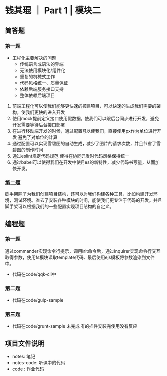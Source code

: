 # 钱其琨 ｜ Part 1 | 模块二

## 简答题

### 第一题

* 工程化主要解决的问题
  * 传统语言或语法的弊端
  * 无法使用模块化/组件化
  * 重复的机械式工作
  * 代码风格统一、质量保证
  * 依赖后端服务接口支持
  * 整体依赖后端项目
1. 前端工程化可以使我们能够更快速的搭建项目，可以快速的生成我们需要的架构，使我们更快的进入开发
2. 使用mock提前定义接口使用假数据，使我们可以跟后台同步进行开发，避免开发需要等待后台接口部署
3. 在进行移动端开发的时候，通过配置可以使我们，直接使用px作为单位进行开发 避免了对单位的计算
4. 通过配置可以实现雪碧图的自动生成，减少了图片的请求次数，并且节省了雪碧图的制作时间
5. 通过eslint规定代码规范 使得在协同开发时代码风格保持统一
6. 通过babel可以使得我们在开发中使用es的新特性，减少代码书写量，从而加快开发。
### 第二题

脚手架除了为我们创建项目结构，还可以为我们构建各种工具，比如构建开发环境，测试环境。省去了安装各种模块的时间，能使我们更专注于代码的开发。并且脚手架可以根据我们的一些配置实现项目结构的自定义。

## 编程题

### 第一题
通过commander实现命令行提示，调用init命令后，通过inquirer实现命令行交互取得参数，使用fs模块读取template代码，最后使用ejs模板将参数渲染到文件中。
- 代码在code/qqk-cli中
### 第二题
- 代码在code/gulp-sample

### 第三题
- 代码在code/grunt-sample 未完成 有的插件安装完使用没有反应

## 项目文件说明
- notes: 笔记
- notes-code: 听课中的代码
- code : 作业代码
